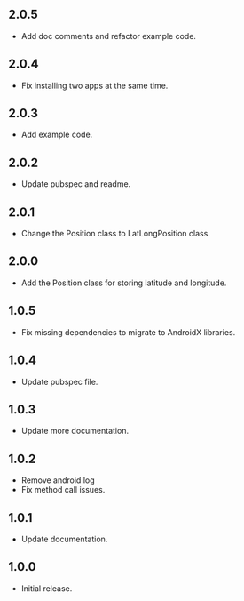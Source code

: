## 2.0.5

* Add doc comments and refactor example code.

## 2.0.4

* Fix installing two apps at the same time.

## 2.0.3

* Add example code.

## 2.0.2

* Update pubspec and readme.

## 2.0.1

* Change the Position class to LatLongPosition class.

## 2.0.0

* Add the Position class for storing latitude and longitude.

## 1.0.5

* Fix missing dependencies to migrate to AndroidX libraries.

## 1.0.4

* Update pubspec file.

## 1.0.3

* Update more documentation.

## 1.0.2

* Remove android log
* Fix method call issues.

## 1.0.1

* Update documentation.


## 1.0.0

* Initial release.
